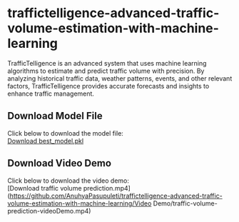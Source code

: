 # traffictelligence-advanced-traffic-volume-estimation-with-machine-learning
TrafficTelligence is an advanced system that uses machine learning algorithms to estimate and predict traffic volume with precision. By analyzing historical traffic data, weather patterns, events, and other relevant factors, TrafficTelligence provides accurate forecasts and insights to enhance traffic management.

## Download Model File  
Click below to download the model file:  
[Download best_model.pkl](https://github.com/AnuhyaPasupuleti/traffictelligence-advanced-traffic-volume-estimation-with-machine-learning/releases/download/v1.0/best_model.pkl)

## Download Video Demo  
Click below to download the video demo:  
[Download traffic volume prediction.mp4](https://github.com/AnuhyaPasupuleti/traffictelligence-advanced-traffic-volume-estimation-with-machine-learning/Video Demo/traffic-volume-prediction-videoDemo.mp4)
